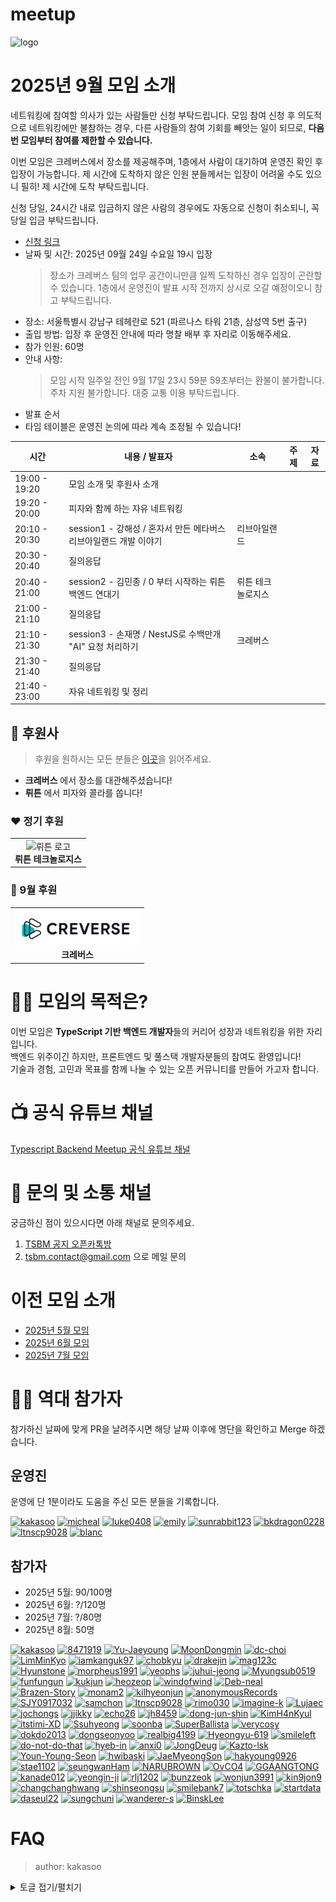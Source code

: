 # meetup

![logo](./public/logo/banner.png)

# 2025년 9월 모임 소개

네트워킹에 참여할 의사가 있는 사람들만 신청 부탁드립니다. 모임 참여 신청 후 의도적으로 네트워킹에만 불참하는 경우, 다른 사람들의 참여 기회를 빼앗는 일이 되므로, **다음 번 모임부터 참여를 제한할 수 있습니다.**

이번 모임은 크레버스에서 장소를 제공해주며, 1층에서 사람이 대기하여 운영진 확인 후 입장이 가능합니다. 제 시간에 도착하지 않은 인원 분들께서는 입장이 어려울 수도 있으니 필히! 제 시간에 도착 부탁드립니다.

신청 당일, 24시간 내로 입금하지 않은 사람의 경우에도 자동으로 신청이 취소되니, 꼭 당일 입금 부탁드립니다.

- [신청 링크](https://event-us.kr/tsbackendmeetup/event/111734)
- 날짜 및 시간: 2025년 09월 24일 수요일 19시 입장
  > 장소가 크레버스 팀의 업무 공간이니만큼 일찍 도착하신 경우 입장이 곤란할 수 있습니다.
  > 1층에서 운영진이 발표 시작 전까지 상시로 오갈 예정이오니 참고 부탁드립니다.
- 장소: 서울특별시 강남구 테헤란로 521 (파르나스 타워 21층, 삼성역 5번 출구)
- 출입 방법: 입장 후 운영진 안내에 따라 명찰 배부 후 자리로 이동해주세요.
- 참가 인원: 60명
- 안내 사항:
  > 모임 시작 일주일 전인 9월 17일 23시 59분 59초부터는 환불이 불가합니다.  
  > 주차 지원 불가합니다. 대중 교통 이용 부탁드립니다.
- 발표 순서
- 타임 테이블은 운영진 논의에 따라 계속 조정될 수 있습니다!

| 시간          | 내용 / 발표자                                                     | 소속              | 주제 | 자료 |
| ------------- | ----------------------------------------------------------------- | ----------------- | ---- | ---- |
| 19:00 - 19:20 | 모임 소개 및 후원사 소개                                          |                   |      |      |
| 19:20 - 20:00 | 피자와 함께 하는 자유 네트워킹                                    |                   |      |      |
| 20:10 - 20:30 | session1 - 강해성 / 혼자서 만든 메타버스 리브아일랜드 개발 이야기 | 리브아일랜드      |      |      |
| 20:30 - 20:40 | 질의응답                                                          |                   |      |      |
| 20:40 - 21:00 | session2 - 김민종 / 0 부터 시작하는 뤼튼 백엔드 연대기            | 뤼튼 테크놀로지스 |      |      |
| 21:00 - 21:10 | 질의응답                                                          |                   |      |      |
| 21:10 - 21:30 | session3 - 손재명 / NestJS로 수백만개 "AI" 요청 처리하기          | 크레버스          |      |      |
| 21:30 - 21:40 | 질의응답                                                          |                   |      |      |
| 21:40 - 23:00 | 자유 네트워킹 및 정리                                             |                   |      |      |

## 🏢 후원사

> 후원을 원하시는 모든 분들은 [이곳](https://github.com/ts-backend-meetup-ts/meetup/blob/main/CONTRIBUTING.md)을 읽어주세요.

- **크레버스** 에서 장소를 대관해주셨습니다!
- **뤼튼** 에서 피자와 콜라를 쏩니다!

### ❤️ 정기 후원

<table>
  <tr>
    <td align="center">
      <img src="./public/logo/wrtn.png" alt="뤼튼 로고" width="200"/><br/>
      <b>뤼튼 테크놀로지스</b>
    </td>
  </tr>
</table>

### 🧡 9월 후원

<table>
  <tr>
    <td align="center">
      <img src="./public/logo/creverse.png" alt="크레버스" width="200"/><br/>
      <b>크레버스</b>
    </td>
  </tr>
</table>

# 🧑‍💻 모임의 목적은?

이번 모임은 **TypeScript 기반 백엔드 개발자**들의 커리어 성장과 네트워킹을 위한 자리입니다.  
백엔드 위주이긴 하지만, 프론트엔드 및 풀스택 개발자분들의 참여도 환영입니다!  
기술과 경험, 고민과 목표를 함께 나눌 수 있는 오픈 커뮤니티를 만들어 가고자 합니다.

# 📺 공식 유튜브 채널

[Typescript Backend Meetup 공식 유튜브 채널](https://youtube.com/@typescriptbackend)

# 💬 문의 및 소통 채널

궁금하신 점이 있으시다면 아래 채널로 문의주세요.

1. [TSBM 공지 오픈카톡방](https://open.kakao.com/o/gKXJtxEh)
2. tsbm.contact@gmail.com 으로 메일 문의

# 이전 모임 소개

- [2025년 5월 모임](./public/2505/README.md)
- [2025년 6월 모임](./public/2506/README.md)
- [2025년 7월 모임](./public/2507/README.md)

# 🧑‍💻 역대 참가자

참가하신 날짜에 맞게 PR을 날려주시면 해당 날짜 이후에 명단을 확인하고 Merge 하겠습니다.

## 운영진

운영에 단 1분이라도 도움을 주신 모든 분들을 기록합니다.

<a href="https://github.com/kakasoo" title="kakasoo"><img src="https://images.weserv.nl/?url=github.com/kakasoo.png&w=50&h=50&fit=cover&mask=circle&output=png" width="50" height="50" alt="kakasoo" /></a>
<a href="https://github.com/8471919" title="micheal"><img src="https://images.weserv.nl/?url=github.com/8471919.png&w=50&h=50&fit=cover&mask=circle&output=png" width="50" height="50" alt="micheal" /></a>
<a href="https://github.com/luke0408" title="luke0408"><img src="https://images.weserv.nl/?url=github.com/luke0408.png&w=50&h=50&fit=cover&mask=circle&output=png" width="50" height="50" alt="luke0408" /></a>
<a href="https://github.com/emily-uiux" title="emily"><img src="https://images.weserv.nl/?url=github.com/emily-uiux.png&w=50&h=50&fit=cover&mask=circle&output=png" width="50" height="50" alt="emily" /></a>
<a href="https://github.com/sunrabbit123" title="sunrabbit123"><img src="https://images.weserv.nl/?url=github.com/sunrabbit123.png&w=50&h=50&fit=cover&mask=circle&output=png" width="50" height="50" alt="sunrabbit123" /></a>
<a href="https://github.com/bkdragon0228" title="bkdragon0228"><img src="https://images.weserv.nl/?url=github.com/bkdragon0228.png&w=50&h=50&fit=cover&mask=circle&output=png" width="50" height="50" alt="bkdragon0228" /></a>
<a href="https://github.com/ltnscp9028" title="ltnscp9028"><img src="https://images.weserv.nl/?url=github.com/ltnscp9028.png&w=50&h=50&fit=cover&mask=circle&output=png" width="50" height="50" alt="ltnscp9028" /></a>
<a href="https://github.com/yooseungmo" title="blanc"><img src="https://images.weserv.nl/?url=github.com/yooseungmo.png&w=50&h=50&fit=cover&mask=circle&output=png" width="50" height="50" alt="blanc" /></a>

## 참가자

- 2025년 5월: 90/100명
- 2025년 6월: ?/120명
- 2025년 7월: ?/80명
- 2025년 8월: 50명

<a href="https://github.com/kakasoo" title="kakasoo"><img src="https://images.weserv.nl/?url=github.com/kakasoo.png&w=50&h=50&fit=cover&mask=circle&output=png" width="50" height="50" alt="kakasoo" /></a>
<a href="https://github.com/8471919" title="8471919"><img src="https://images.weserv.nl/?url=github.com/8471919.png&w=50&h=50&fit=cover&mask=circle&output=png" width="50" height="50" alt="8471919" /></a>
<a href="https://github.com/Yu-Jaeyoung" title="Yu-Jaeyoung"><img src="https://images.weserv.nl/?url=github.com/Yu-Jaeyoung.png&w=50&h=50&fit=cover&mask=circle&output=png" width="50" height="50" alt="Yu-Jaeyoung" /></a>
<a href="https://github.com/MoonDongmin" title="MoonDongmin"><img src="https://images.weserv.nl/?url=github.com/MoonDongmin.png&w=50&h=50&fit=cover&mask=circle&output=png" width="50" height="50" alt="MoonDongmin" /></a>
<a href="https://github.com/dc-choi" title="dc-choi"><img src="https://images.weserv.nl/?url=github.com/dc-choi.png&w=50&h=50&fit=cover&mask=circle&output=png" width="50" height="50" alt="dc-choi" /></a>
<a href="https://github.com/LimMinKyo" title="LimMinKyo"><img src="https://images.weserv.nl/?url=github.com/LimMinKyo.png&w=50&h=50&fit=cover&mask=circle&output=png" width="50" height="50" alt="LimMinKyo" /></a>
<a href="https://github.com/iamkanguk97" title="iamkanguk97"><img src="https://images.weserv.nl/?url=github.com/iamkanguk97.png&w=50&h=50&fit=cover&mask=circle&output=png" width="50" height="50" alt="iamkanguk97" /></a>
<a href="https://github.com/chobkyu" title="chobkyu"><img src="https://images.weserv.nl/?url=github.com/chobkyu.png&w=50&h=50&fit=cover&mask=circle&output=png" width="50" height="50" alt="chobkyu" /></a>
<a href="https://github.com/drakejin" title="drakejin"><img src="https://images.weserv.nl/?url=github.com/drakejin.png&w=50&h=50&fit=cover&mask=circle&output=png" width="50" height="50" alt="drakejin" /></a>
<a href="https://github.com/mag123c" title="mag123c"><img src="https://images.weserv.nl/?url=github.com/mag123c.png&w=50&h=50&fit=cover&mask=circle&output=png" width="50" height="50" alt="mag123c" /></a>
<a href="https://github.com/Hyunstone" title="Hyunstone"><img src="https://images.weserv.nl/?url=github.com/Hyunstone.png&w=50&h=50&fit=cover&mask=circle&output=png" width="50" height="50" alt="Hyunstone" /></a>
<a href="https://github.com/morpheus1991" title="morpheus1991"><img src="https://images.weserv.nl/?url=github.com/morpheus1991.png&w=50&h=50&fit=cover&mask=circle&output=png" width="50" height="50" alt="morpheus1991" /></a>
<a href="https://github.com/yeophs" title="yeophs"><img src="https://images.weserv.nl/?url=github.com/yeophs.png&w=50&h=50&fit=cover&mask=circle&output=png" width="50" height="50" alt="yeophs" /></a>
<a href="https://github.com/juhui-jeong" title="juhui-jeong"><img src="https://images.weserv.nl/?url=github.com/juhui-jeong.png&w=50&h=50&fit=cover&mask=circle&output=png" width="50" height="50" alt="juhui-jeong" /></a>
<a href="https://github.com/Myungsub0519" title="Myungsub0519"><img src="https://images.weserv.nl/?url=github.com/Myungsub0519.png&w=50&h=50&fit=cover&mask=circle&output=png" width="50" height="50" alt="Myungsub0519" /></a>
<a href="https://github.com/funfungun" title="funfungun"><img src="https://images.weserv.nl/?url=github.com/funfungun.png&w=50&h=50&fit=cover&mask=circle&output=png" width="50" height="50" alt="funfungun" /></a>
<a href="https://github.com/kukjun" title="kukjun"><img src="https://images.weserv.nl/?url=github.com/kukjun.png&w=50&h=50&fit=cover&mask=circle&output=png" width="50" height="50" alt="kukjun" /></a>
<a href="https://github.com/heozeop" title="heozeop"><img src="https://images.weserv.nl/?url=github.com/heozeop.png&w=50&h=50&fit=cover&mask=circle&output=png" width="50" height="50" alt="heozeop" /></a>
<a href="https://github.com/windofwind" title="windofwind"><img src="https://images.weserv.nl/?url=github.com/windofwind.png&w=50&h=50&fit=cover&mask=circle&output=png" width="50" height="50" alt="windofwind" /></a>
<a href="https://github.com/Deb-neal" title="Deb-neal"><img src="https://images.weserv.nl/?url=github.com/Deb-neal.png&w=50&h=50&fit=cover&mask=circle&output=png" width="50" height="50" alt="Deb-neal" /></a>
<a href="https://github.com/Brazen-Story" title="Brazen-Story"><img src="https://images.weserv.nl/?url=github.com/Brazen-Story.png&w=50&h=50&fit=cover&mask=circle&output=png" width="50" height="50" alt="Brazen-Story" /></a>
<a href="https://github.com/monam2" title="monam2"><img src="https://images.weserv.nl/?url=github.com/monam2.png&w=50&h=50&fit=cover&mask=circle&output=png" width="50" height="50" alt="monam2" /></a>
<a href="https://github.com/kilhyeonjun" title="kilhyeonjun"><img src="https://images.weserv.nl/?url=github.com/kilhyeonjun.png&w=50&h=50&fit=cover&mask=circle&output=png" width="50" height="50" alt="kilhyeonjun" /></a>
<a href="https://github.com/anonymousRecords" title="anonymousRecords"><img src="https://images.weserv.nl/?url=github.com/anonymousRecords.png&w=50&h=50&fit=cover&mask=circle&output=png" width="50" height="50" alt="anonymousRecords" /></a>
<a href="https://github.com/SJY0917032" title="SJY0917032"><img src="https://images.weserv.nl/?url=github.com/SJY0917032.png&w=50&h=50&fit=cover&mask=circle&output=png" width="50" height="50" alt="SJY0917032" /></a>
<a href="https://github.com/samchon" title="samchon"><img src="https://images.weserv.nl/?url=github.com/samchon.png&w=50&h=50&fit=cover&mask=circle&output=png" width="50" height="50" alt="samchon" /></a>
<a href="https://github.com/ltnscp9028" title="ltnscp9028"><img src="https://images.weserv.nl/?url=github.com/ltnscp9028.png&w=50&h=50&fit=cover&mask=circle&output=png" width="50" height="50" alt="ltnscp9028" /></a>
<a href="https://github.com/rimo030" title="rimo030"><img src="https://images.weserv.nl/?url=github.com/rimo030.png&w=50&h=50&fit=cover&mask=circle&output=png" width="50" height="50" alt="rimo030" /></a>
<a href="https://github.com/imagine-k" title="imagine-k"><img src="https://images.weserv.nl/?url=github.com/imagine-k.png&w=50&h=50&fit=cover&mask=circle&output=png" width="50" height="50" alt="imagine-k" /></a>
<a href="https://github.com/Lujaec" title="Lujaec"><img src="https://images.weserv.nl/?url=github.com/Lujaec.png&w=50&h=50&fit=cover&mask=circle&output=png" width="50" height="50" alt="Lujaec" /></a>
<a href="https://github.com/jochongs" title="jochongs"><img src="https://images.weserv.nl/?url=github.com/jochongs.png&w=50&h=50&fit=cover&mask=circle&output=png" width="50" height="50" alt="jochongs" /></a>
<a href="https://github.com/jjikky" title="jjikky"><img src="https://images.weserv.nl/?url=github.com/jjikky.png&w=50&h=50&fit=cover&mask=circle&output=png" width="50" height="50" alt="jjikky" /></a>
<a href="https://github.com/echo26" title="echo26"><img src="https://images.weserv.nl/?url=github.com/echo26.png&w=50&h=50&fit=cover&mask=circle&output=png" width="50" height="50" alt="echo26" /></a>
<a href="https://github.com/jh8459" title="jh8459"><img src="https://images.weserv.nl/?url=github.com/jh8459.png&w=50&h=50&fit=cover&mask=circle&output=png" width="50" height="50" alt="jh8459" /></a>
<a href="https://github.com/dong-jun-shin" title="dong-jun-shin"><img src="https://images.weserv.nl/?url=github.com/dong-jun-shin.png&w=50&h=50&fit=cover&mask=circle&output=png" width="50" height="50" alt="dong-jun-shin" /></a>
<a href="https://github.com/KimH4nKyul" title="KimH4nKyul"><img src="https://images.weserv.nl/?url=github.com/KimH4nKyul.png&w=50&h=50&fit=cover&mask=circle&output=png" width="50" height="50" alt="KimH4nKyul" /></a>
<a href="https://github.com/itstimi-XD" title="itstimi-XD"><img src="https://images.weserv.nl/?url=github.com/itstimi-XD.png&w=50&h=50&fit=cover&mask=circle&output=png" width="50" height="50" alt="itstimi-XD" /></a>
<a href="https://github.com/Ssuhyeong" title="Ssuhyeong"><img src="https://images.weserv.nl/?url=github.com/Ssuhyeong.png&w=50&h=50&fit=cover&mask=circle&output=png" width="50" height="50" alt="Ssuhyeong" /></a>
<a href="https://github.com/soonba" title="soonba"><img src="https://images.weserv.nl/?url=github.com/soonba.png&w=50&h=50&fit=cover&mask=circle&output=png" width="50" height="50" alt="soonba" /></a>
<a href="https://github.com/SuperBallista" title="SuperBallista"><img src="https://images.weserv.nl/?url=github.com/SuperBallista.png&w=50&h=50&fit=cover&mask=circle&output=png" width="50" height="50" alt="SuperBallista" /></a>
<a href="https://github.com/verycosy" title="verycosy"><img src="https://images.weserv.nl/?url=github.com/verycosy.png&w=50&h=50&fit=cover&mask=circle&output=png" width="50" height="50" alt="verycosy" /></a>
<a href="https://github.com/dokdo2013" title="dokdo2013"><img src="https://images.weserv.nl/?url=github.com/dokdo2013.png&w=50&h=50&fit=cover&mask=circle&output=png" width="50" height="50" alt="dokdo2013" /></a>
<a href="https://github.com/dongseonyoo" title="dongseonyoo"><img src="https://images.weserv.nl/?url=github.com/dongseonyoo.png&w=50&h=50&fit=cover&mask=circle&output=png" width="50" height="50" alt="dongseonyoo" /></a>
<a href="https://github.com/realbig4199" title="realbig4199"><img src="https://images.weserv.nl/?url=github.com/realbig4199.png&w=50&h=50&fit=cover&mask=circle&output=png" width="50" height="50" alt="realbig4199" /></a>
<a href="https://github.com/Hyeongyu-619" title="Hyeongyu-619"><img src="https://images.weserv.nl/?url=github.com/Hyeongyu-619.png&w=50&h=50&fit=cover&mask=circle&output=png" width="50" height="50" alt="Hyeongyu-619" /></a>
<a href="https://github.com/smileleft" title="smileleft"><img src="https://images.weserv.nl/?url=github.com/smileleft.png&w=50&h=50&fit=cover&mask=circle&output=png" width="50" height="50" alt="smileleft" /></a>
<a href="https://github.com/do-not-do-that" title="do-not-do-that"><img src="https://images.weserv.nl/?url=github.com/do-not-do-that.png&w=50&h=50&fit=cover&mask=circle&output=png" width="50" height="50" alt="do-not-do-that" /></a>
<a href="https://github.com/hyeb-in" title="hyeb-in"><img src="https://images.weserv.nl/?url=github.com/hyeb-in.png&w=50&h=50&fit=cover&mask=circle&output=png" width="50" height="50" alt="hyeb-in" /></a>
<a href="https://github.com/anxi0" title="anxi0"><img src="https://images.weserv.nl/?url=github.com/anxi0.png&w=50&h=50&fit=cover&mask=circle&output=png" width="50" height="50" alt="anxi0" /></a>
<a href="https://github.com/JongDeug" title="JongDeug"><img src="https://images.weserv.nl/?url=github.com/JongDeug.png&w=50&h=50&fit=cover&mask=circle&output=png" width="50" height="50" alt="JongDeug" /></a>
<a href="https://github.com/Kazto-lsk" title="Kazto-lsk"><img src="https://images.weserv.nl/?url=github.com/Kazto-lsk.png&w=50&h=50&fit=cover&mask=circle&output=png" width="50" height="50" alt="Kazto-lsk" /></a>
<a href="https://github.com/Youn-Young-Seon" title="Youn-Young-Seon"><img src="https://images.weserv.nl/?url=github.com/Youn-Young-Seon.png&w=50&h=50&fit=cover&mask=circle&output=png" width="50" height="50" alt="Youn-Young-Seon" /></a>
<a href="https://github.com/hwibaski" title="hwibaski"><img src="https://images.weserv.nl/?url=github.com/hwibaski.png&w=50&h=50&fit=cover&mask=circle&output=png" width="50" height="50" alt="hwibaski" /></a>
<a href="https://github.com/JaeMyeongSon" title="JaeMyeongSon"><img src="https://images.weserv.nl/?url=github.com/JaeMyeongSon.png&w=50&h=50&fit=cover&mask=circle&output=png" width="50" height="50" alt="JaeMyeongSon" /></a>
<a href="https://github.com/hakyoung0926" title="hakyoung0926"><img src="https://images.weserv.nl/?url=github.com/hakyoung0926.png&w=50&h=50&fit=cover&mask=circle&output=png" width="50" height="50" alt="hakyoung0926" /></a>
<a href="https://github.com/stae1102" title="stae1102"><img src="https://images.weserv.nl/?url=github.com/stae1102.png&w=50&h=50&fit=cover&mask=circle&output=png" width="50" height="50" alt="stae1102" /></a>
<a href="https://github.com/seungwanHam" title="seungwanHam"><img src="https://images.weserv.nl/?url=github.com/seungwanHam.png&w=50&h=50&fit=cover&mask=circle&output=png" width="50" height="50" alt="seungwanHam" /></a>
<a href="https://github.com/NARUBROWN" title="NARUBROWN"><img src="https://images.weserv.nl/?url=github.com/NARUBROWN.png&w=50&h=50&fit=cover&mask=circle&output=png" width="50" height="50" alt="NARUBROWN" /></a>
<a href="https://github.com/OvCO4" title="OvCO4"><img src="https://images.weserv.nl/?url=github.com/OvCO4.png&w=50&h=50&fit=cover&mask=circle&output=png" width="50" height="50" alt="OvCO4" /></a>
<a href="https://github.com/GGAANGTONG" title="GGAANGTONG"><img src="https://images.weserv.nl/?url=github.com/GGAANGTONG.png&w=50&h=50&fit=cover&mask=circle&output=png" width="50" height="50" alt="GGAANGTONG" /></a>
<a href="https://github.com/kanade012" title="kanade012"><img src="https://images.weserv.nl/?url=github.com/kanade012.png&w=50&h=50&fit=cover&mask=circle&output=png" width="50" height="50" alt="kanade012" /></a>
<a href="https://github.com/yeongin-ji" title="yeongin-ji"><img src="https://images.weserv.nl/?url=github.com/yeongin-ji.png&w=50&h=50&fit=cover&mask=circle&output=png" width="50" height="50" alt="yeongin-ji" /></a>
<a href="https://github.com/rlj1202" title="rlj1202"><img src="https://images.weserv.nl/?url=github.com/rlj1202.png&w=50&h=50&fit=cover&mask=circle&output=png" width="50" height="50" alt="rlj1202" /></a>
<a href="https://github.com/bunzzeok" title="bunzzeok"><img src="https://images.weserv.nl/?url=github.com/bunzzeok.png&w=50&h=50&fit=cover&mask=circle&output=png" width="50" height="50" alt="bunzzeok" /></a>
<a href="https://github.com/wonjun3991" title="wonjun3991"><img src="https://images.weserv.nl/?url=github.com/wonjun3991.png&w=50&h=50&fit=cover&mask=circle&output=png" width="50" height="50" alt="wonjun3991" /></a>
<a href="https://github.com/kin9jon9" title="kin9jon9"><img src="https://images.weserv.nl/?url=github.com/kin9jon9.png&w=50&h=50&fit=cover&mask=circle&output=png" width="50" height="50" alt="kin9jon9" /></a>
<a href="https://github.com/changchanghwang" title="changchanghwang"><img src="https://images.weserv.nl/?url=github.com/changchanghwang.png&w=50&h=50&fit=cover&mask=circle&output=png" width="50" height="50" alt="changchanghwang" /></a>
<a href="https://github.com/shinseongsu" title="shinseongsu"><img src="https://images.weserv.nl/?url=github.com/shinseongsu.png&w=50&h=50&fit=cover&mask=circle&output=png" width="50" height="50" alt="shinseongsu" /></a>
<a href="https://github.com/smilebank7" title="smilebank7"><img src="https://images.weserv.nl/?url=github.com/smilebank7.png&w=50&h=50&fit=cover&mask=circle&output=png" width="50" height="50" alt="smilebank7" /></a>
<a href="https://github.com/totschka" title="totschka"><img src="https://images.weserv.nl/?url=github.com/totschka.png&w=50&h=50&fit=cover&mask=circle&output=png" width="50" height="50" alt="totschka" /></a>
<a href="https://github.com/startdata" title="startdata"><img src="https://images.weserv.nl/?url=github.com/startdata.png&w=50&h=50&fit=cover&mask=circle&output=png" width="50" height="50" alt="startdata" /></a>
<a href="https://github.com/daseul22" title="daseul22"><img src="https://images.weserv.nl/?url=github.com/daseul22.png&w=50&h=50&fit=cover&mask=circle&output=png" width="50" height="50" alt="daseul22" /></a>
<a href="https://github.com/sungchuni" title="sungchuni"><img src="https://images.weserv.nl/?url=github.com/sungchuni.png&w=50&h=50&fit=cover&mask=circle&output=png" width="50" height="50" alt="sungchuni" /></a>
<a href="https://github.com/wanderer-s" title="wanderer-s"><img src="https://images.weserv.nl/?url=github.com/wanderer-s.png&w=50&h=50&fit=cover&mask=circle&output=png" width="50" height="50" alt="wanderer-s" /></a>
<a href="https://github.com/BinskLee" title="BinskLee"><img src="https://images.weserv.nl/?url=github.com/BinskLee.png&w=50&h=50&fit=cover&mask=circle&output=png" width="50" height="50" alt="BinskLee" /></a>

# FAQ

> author: kakasoo

<details>
  <summary>토글 접기/펼치기</summary>
  <div>

## Q1. 장소가 불편했어요.

장소는 후원받아 사용하고 있습니다. 불편하셨다면 인원 대비 공간이 협소했을 가능성이 큽니다. 구체적인 불편 사항을 알려주시면 다음 모임에 참고하겠습니다.

## Q2. 발표 내용이 부족해요.

발표자는 경험과 지식을 나누기 위해 참여하며, 교육자가 아닙니다. 다소 부족하더라도 응원 부탁드리며, 앞으로 최소한의 가이드 제공을 통해 개선하겠습니다.

## Q3. 네트워킹이 어려워요.

많은 분들이 네트워킹을 어려워하지만, 용기 내어 먼저 말을 걸어보시면 서로 좋은 기회가 될 것입니다. 모임은 한 달에 한 번뿐이니 적극적으로 대화 나눠보시길 권합니다.

## Q4. 친한 사람들끼리만 대화해요.

겉보기에 친해 보이더라도 대부분은 처음 만난 경우가 많습니다. 편하게 다가가 주시면 감사하겠습니다.

## Q5. 장소 안내가 부족했어요.

안내 부족은 운영진의 책임입니다. 매번 새로운 장소를 찾다 보니 미흡한 점이 있었습니다. 재방문 시에는 더욱 정확히 안내드리겠습니다.

## Q6. 발표 자료를 미리 공유해주세요.

발표자의 준비 상황을 존중해 당일 전까지 요청하지 않습니다. 다만 발표자가 사전에 제공할 경우, 미리 공유해드리겠습니다.

## Q7. 모임 영상은 언제 올라가나요?

모임 후 영상 편집에 시간이 걸려서 보통 2-3주 내로 올라갑니다! 운영진 모두 현업자이기 떄문에 조금 오래 걸려도 양해 부탁드려요.

## Q8. 다음 모임 공지는 언제 하나요?

모임은 발표자들을 모두 섭외한 후 날짜가 결정되기 때문에 상황에 따라 다르지만 보통 모임 3주 전에는 말씀을 드립니다. 카카오톡 공지 채널에 가장 먼저 모임 소식을 공유하니 참고 바랍니다.

  </div>
</details>
